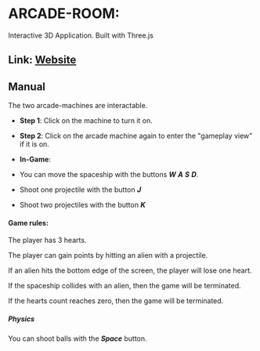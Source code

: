 # ARCADE-ROOM:

Interactive 3D Application. Built with Three.js

## Link: [Website](https://super-pavlova-0d45ca.netlify.app/)

## Manual
The two arcade-machines are interactable.

- **Step 1**:
  Click on the machine to turn it on.

- **Step 2**:
  Click on the arcade machine again to enter the "gameplay view" if it is on.

- **In-Game**:
- You can move the spaceship with the buttons _**W**_ _**A**_ _**S**_ _**D**_.
- Shoot one projectile with the button _**J**_
- Shoot two projectiles with the button _**K**_

#### **Game rules:**

The player has 3 hearts.

The player can gain points by hitting an alien with a projectile.

If an alien hits the bottom edge of the screen, the player will lose one heart.

If the spaceship collides with an alien, then the game will be terminated.

If the hearts count reaches zero, then the game will be terminated.

##### **Physics**

You can shoot balls with the _**Space**_ button.
